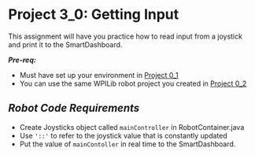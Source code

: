 # Project 3_0: Getting Input
This assignment will have you practice how to read input from a joystick and print it to the SmartDashboard.

***Pre-req:***

- Must have set up your environment in [Project 0_1](https://classroom.github.com/a/d-9tQmrq)
- You can use the same WPILib robot project you created in [Project 0_2](https://classroom.github.com/a/Uk8lrES1)

## ***Robot Code Requirements***

- Create Joysticks object called `mainController` in RobotContainer.java
- Use `'::'` to refer to the joystick value that is constantly updated
- Put the value of `mainContoller` in real time to the SmartDashboard.












